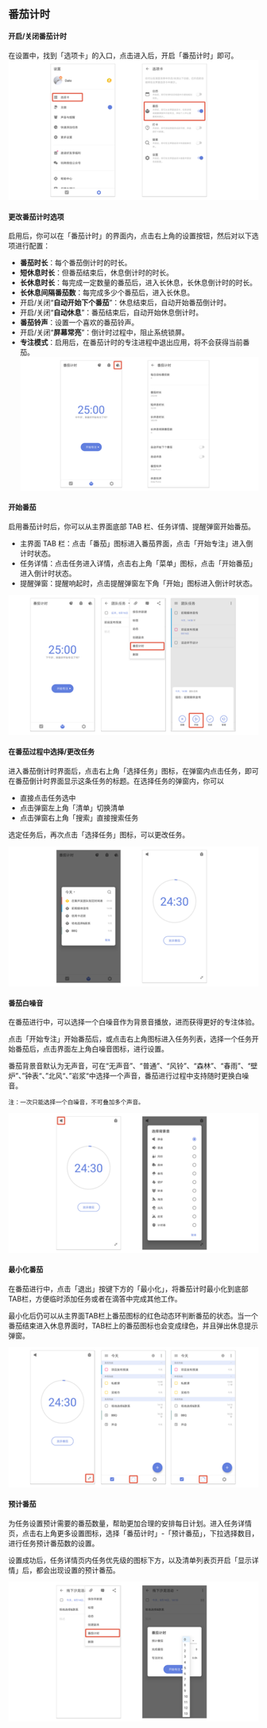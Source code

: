 ## 番茄计时

#### 开启/关闭番茄计时

在设置中，找到「选项卡」的入口，点击进入后，开启「番茄计时」即可。
![enablepomo](../images/android/pomo/enablepomo.png)

#### 更改番茄计时选项

启用后，你可以在「番茄计时」的界面内，点击右上角的设置按钮，然后对以下选项进行配置：

* **番茄时长**：每个番茄倒计时的时长。
* **短休息时长**：但番茄结束后，休息倒计时的时长。
* **长休息时长**：每完成一定数量的番茄后，进入长休息，长休息倒计时的时长。
* **长休息间隔番茄数**：每完成多少个番茄后，进入长休息。
* 开启/关闭“**自动开始下个番茄**”：休息结束后，自动开始番茄倒计时。
* 开启/关闭“**自动休息**”：番茄结束后，自动开始休息倒计时。
* **番茄铃声**：设置一个喜欢的番茄铃声。
* 开启/关闭“**屏幕常亮**”：倒计时过程中，阻止系统锁屏。
* **专注模式**：启用后，在番茄计时的专注进程中退出应用，将不会获得当前番茄。
![pomosettings](../images/android/pomo/pomosettings.png)

#### 开始番茄

启用番茄计时后，你可以从主界面底部 TAB 栏、任务详情、提醒弹窗开始番茄。

* 主界面 TAB 栏：点击「番茄」图标进入番茄界面，点击「开始专注」进入倒计时状态。
* 任务详情：点击任务进入详情，点击右上角「菜单」图标，点击「开始番茄」进入倒计时状态。
* 提醒弹窗：提醒响起时，点击提醒弹窗左下角「开始」图标进入倒计时状态。

![adrnewpomo2](../images/android/andnewpomo1.png)

#### 在番茄过程中选择/更改任务

进入番茄倒计时界面后，点击右上角「选择任务」图标，在弹窗内点击任务，即可在番茄倒计时界面显示这条任务的标题。在选择任务的弹窗内，你可以

* 直接点击任务选中
* 点击弹窗左上角「清单」切换清单
* 点击弹窗右上角「搜索」直接搜索任务

选定任务后，再次点击「选择任务」图标，可以更改任务。

![andnewpomo2](../images/android/andnewpomo2.png)

#### 番茄白噪音

在番茄进行中，可以选择一个白噪音作为背景音播放，进而获得更好的专注体验。

点击「开始专注」开始番茄后，或点击右上角图标进入任务列表，选择一个任务开始番茄后，点击界面左上角白噪音图标，进行设置。

番茄背景音默认为无声音，可在“无声音”、“普通”、“风铃”、“森林”、“春雨”、“壁炉”、”钟表“、”北风“、”岩浆“中选择一个声音，番茄进行过程中支持随时更换白噪音。

`注：一次只能选择一个白噪音，不可叠加多个声音。`

![andnewpomo3](../images/android/andnewpomo3.png)

#### 最小化番茄

在番茄进行中，点击「退出」按键下方的「最小化」，将番茄计时最小化到底部TAB栏，方便临时添加任务或者在滴答中完成其他工作。

最小化后仍可以从主界面TAB栏上番茄图标的红色动态环判断番茄的状态。当一个番茄结束进入休息界面时，TAB栏上的番茄图标也会变成绿色，并且弹出休息提示弹窗。

![andnewpomo4](../images/android/andnewpomo4.png)

#### 预计番茄

为任务设置预计需要的番茄数量，帮助更加合理的安排每日计划。进入任务详情页，点击右上角更多设置图标，选择「番茄计时」-「预计番茄」，下拉选择数目，进行任务预计番茄数的设置。

设置成功后，任务详情页内任务优先级的图标下方，以及清单列表页开启「显示详情」后，都会出现设置的预计番茄。

![](../images/android/estimated.png)

